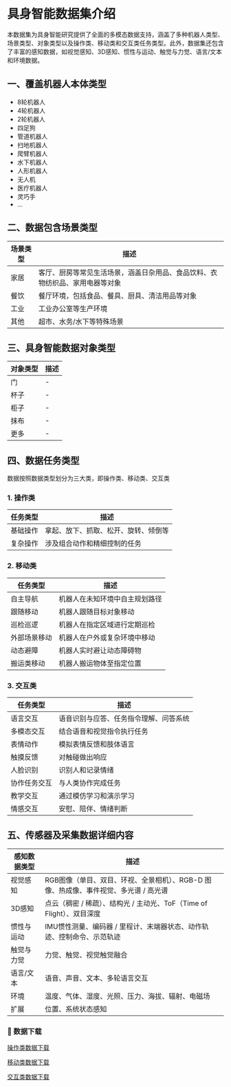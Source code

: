 # 具身智能数据集介绍

本数据集为具身智能研究提供了全面的多模态数据支持，涵盖了多种机器人类型、场景类型、对象类型以及操作类、移动类和交互类任务类型。此外，数据集还包含了丰富的感知数据，如视觉感知、3D感知、惯性与运动、触觉与力觉、语言/文本和环境数据。

## 一、覆盖机器人本体类型
- 8轮机器人
- 4轮机器人
- 2轮机器人
- 四足狗
- 管道机器人
- 扫地机器人
- 爬臂机器人
- 水下机器人
- 人形机器人
- 无人机
- 医疗机器人
- 灵巧手
- ...

## 二、数据包含场景类型
| 场景类型 | 描述 |
| --- | --- |
| 家居 | 客厅、厨房等常见生活场景，涵盖日杂用品、食品饮料、衣物纺织品、家用电器等对象 |
| 餐饮 | 餐厅环境，包括食品、餐具、厨具、清洁用品等对象 |
| 工业 | 工业办公室等生产环境 |
| 其他 | 超市、水务/水下等特殊场景 |

## 三、具身智能数据对象类型
| 对象类型 | 描述 |
| --- | --- |
| 门 | - |
| 杯子 | - |
| 柜子 | - |
| 抹布 | - |
| 更多 | - |

## 四、数据任务类型
数据按照数据类型划分为三大类，即操作类、移动类、交互类
### 1. 操作类
| 任务类型 | 描述 |
| --- | --- |
| 基础操作 | 拿起、放下、抓取、松开、旋转、倾倒等 |
| 复杂操作 | 涉及组合动作和精细控制的任务 |

### 2. 移动类
| 任务类型 | 描述 |
| --- | --- |
| 自主导航 | 机器人在未知环境中自主规划路径 |
| 跟随移动 | 机器人跟随目标对象移动 |
| 巡检巡逻 | 机器人在指定区域进行定期巡检 |
| 外部场景移动 | 机器人在户外或复杂环境中移动 |
| 动态避障 | 机器人实时避让动态障碍物 |
| 搬运类移动 | 机器人搬运物体至指定位置 |

### 3. 交互类
| 任务类型 | 描述 |
| --- | --- |
| 语言交互 | 语音识别与应答、任务指令理解、问答系统 |
| 多模态交互 | 结合语音和视觉指令执行任务 |
| 表情动作 | 模拟表情反馈和肢体语言 |
| 触摸反馈 | 对触碰做出响应 |
| 人脸识别 | 识别人和记录情绪 |
| 协作任务交互 | 与人类协作完成任务 |
| 教学交互 | 通过模仿学习和演示学习 |
| 情感交互 | 安慰、陪伴、情绪判断 |

## 五、传感器及采集数据详细内容
| 感知数据类型 | 描述 |
| --- | --- |
| 视觉感知 | RGB图像（单目、双目、环视、全景相机）、RGB-D 图像、热成像、事件视觉、多光谱 / 高光谱 |
| 3D感知 | 点云（稠密 / 稀疏）、结构光 / 主动光、ToF（Time of Flight）、双目深度 |
| 惯性与运动 | IMU惯性测量、编码器 / 里程计、末端器状态、动作轨迹、控制命令、示范轨迹 |
| 触觉与力觉 | 力觉、触觉、视觉触觉融合 |
| 语言/文本 | 语音、声音、文本、多轮语言交互 |
| 环境 | 温度、气体、湿度、光照、压力、海拔、辐射、电磁场 |
| 扩展 | 位置、系统状态感知 |

### 🔗 数据下载
[操作类数据下载](https://github.com/iRICRobot/iRICRobot/tree/main/Operation)

[移动类数据下载](https://github.com/iRICRobot/iRICRobot/tree/main/Move)

[交互类数据下载](https://github.com/iRICRobot/iRICRobot/tree/main/Interaction)